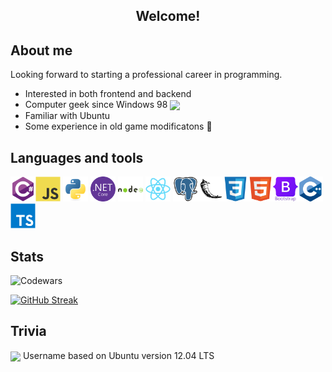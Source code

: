 <h2 align=center> Welcome! </h1>

## About me
Looking forward to starting a professional career in programming.
- Interested in both frontend and backend
- Computer geek since Windows 98 <img src="https://github.com/precisepangolin/precisepangolin/assets/61357898/74e2721b-aed8-46d6-b8c1-97fb6a72a53a" width = 22 align = center>
- Familiar with Ubuntu
- Some experience in old game modificatons 👾

## Languages and tools

<img src="https://github.com/devicons/devicon/blob/master/icons/csharp/csharp-original.svg" width = 40><img src="https://github.com/devicons/devicon/blob/master/icons/javascript/javascript-original.svg" width=40>
<img src="https://github.com/devicons/devicon/blob/master/icons/python/python-original.svg" width=40>
<img src="https://github.com/devicons/devicon/blob/master/icons/dotnetcore/dotnetcore-original.svg" width=40>
<img src="https://github.com/devicons/devicon/blob/master/icons/nodejs/nodejs-original-wordmark.svg" width=40>
<img src="https://github.com/devicons/devicon/blob/master/icons/react/react-original.svg" width=40>
<img src="https://github.com/devicons/devicon/blob/master/icons/postgresql/postgresql-original.svg" width =40><img src="https://github.com/devicons/devicon/blob/master/icons/flask/flask-original.svg" width = 40><img src="https://github.com/devicons/devicon/blob/master/icons/css3/css3-original.svg" width=40><img src="https://github.com/devicons/devicon/blob/master/icons/html5/html5-original.svg" width=40><img src="https://github.com/devicons/devicon/blob/master/icons/bootstrap/bootstrap-original-wordmark.svg" width=40><img src="https://github.com/devicons/devicon/blob/master/icons/cplusplus/cplusplus-original.svg" width =40><img src="https://github.com/devicons/devicon/blob/master/icons/typescript/typescript-original.svg" width=40>

## Stats

![Codewars](https://github.r2v.ch/codewars?user=precisepangolin&stroke=COLOR)


[![GitHub Streak](https://streak-stats.demolab.com/?user=precisepangolin)](https://git.io/streak-stats)

## Trivia

<img src="https://github.com/precisepangolin/precisepangolin/assets/61357898/12c07f0b-6b85-4544-8e92-7807945aa26c" width=50 align="center"> Username based on Ubuntu version 12.04 LTS

<!--
**precisepangolin/precisepangolin** is a ✨ _special_ ✨ repository because its `README.md` (this file) appears on your GitHub profile.

Here are some ideas to get you started:

- 🔭 I’m currently working on ...
- 🌱 I’m currently learning ...
- 👯 I’m looking to collaborate on ...
- 🤔 I’m looking for help with ...
- 💬 Ask me about ...
- 📫 How to reach me: ...
- 😄 Pronouns: ...
- ⚡ Fun fact: ...
-->
